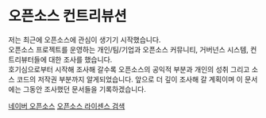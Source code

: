 # 오픈소스 컨트리뷰션

저는 최근에 오픈소스에 관심이 생기기 시작했습니다.  
오픈소스 프로젝트를 운영하는 개인/팀/기업과 오픈소스 커뮤니티, 거버넌스 시스템, 컨트리뷰터들에 대한 조사를 했습니다.  
호기심으로부터 시작해 조사해 갈수록 오픈소스의 공익적 부분과 개인의 성취 그리고 소스 코드의 저작권 부분까지 알게되었습니다. 앞으로 더 깊이 조사해 갈 계획이며 이 문서에는 그동안 조사했던 문서들을 기록하겠습니다.

[네이버 오픈소스](https://naver.github.io/OpenSourceGuide/book/)
[오픈소스 라이센스 검색](https://choosealicense.com/)
